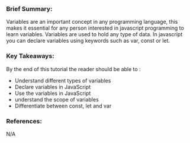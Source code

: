 ### Brief Summary: 

Variables are an important concept in any programming language, this makes it essential for any person interested in javascript programming to learn variables. Variables are used to hold any type of data. In javascript you can declare variables using keywords such as var, const or let.

### Key Takeaways: 
By the end of this tutorial the reader should be able to :

- Understand different types of variables
- Declare variables in JavaScript
- Use the variables in JavaScript
- understand the scope of variables
- Differentiate between const, let and var

### References: 
N/A
